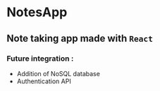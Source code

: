 # NotesApp

## Note taking app made with `React`

### Future integration :
* Addition of NoSQL database 
* Authentication API

